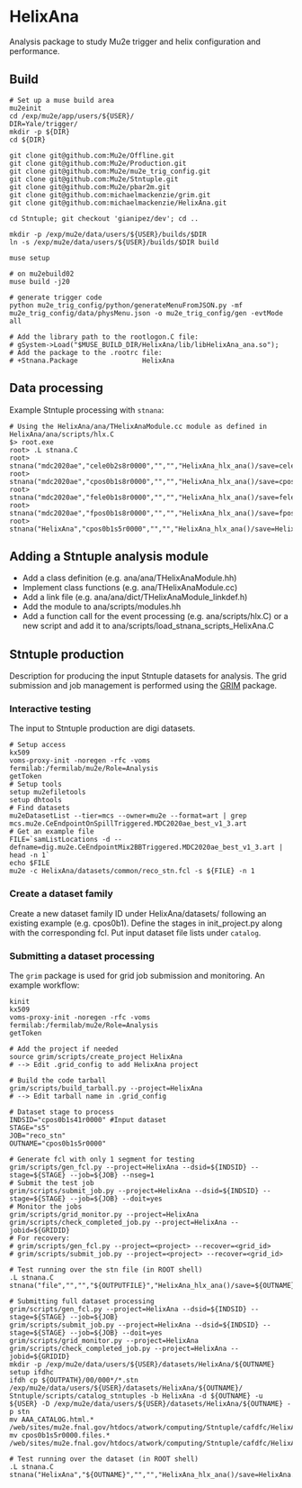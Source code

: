# HelixAna

Analysis package to study Mu2e trigger and helix configuration and performance.

## Build

```
# Set up a muse build area
mu2einit
cd /exp/mu2e/app/users/${USER}/
DIR=Yale/trigger/
mkdir -p ${DIR}
cd ${DIR}

git clone git@github.com:Mu2e/Offline.git
git clone git@github.com:Mu2e/Production.git
git clone git@github.com:Mu2e/mu2e_trig_config.git
git clone git@github.com:Mu2e/Stntuple.git
git clone git@github.com:Mu2e/pbar2m.git
git clone git@github.com:michaelmackenzie/grim.git
git clone git@github.com:michaelmackenzie/HelixAna.git

cd Stntuple; git checkout 'gianipez/dev'; cd ..

mkdir -p /exp/mu2e/data/users/${USER}/builds/$DIR
ln -s /exp/mu2e/data/users/${USER}/builds/$DIR build

muse setup

# on mu2ebuild02
muse build -j20

# generate trigger code
python mu2e_trig_config/python/generateMenuFromJSON.py -mf mu2e_trig_config/data/physMenu.json -o mu2e_trig_config/gen -evtMode all

# Add the library path to the rootlogon.C file:
# gSystem->Load("$MUSE_BUILD_DIR/HelixAna/lib/libHelixAna_ana.so");
# Add the package to the .rootrc file:
# +Stnana.Package                HelixAna
```

## Data processing

Example Stntuple processing with `stnana`:
```
# Using the HelixAna/ana/THelixAnaModule.cc module as defined in HelixAna/ana/scripts/hlx.C
$> root.exe
root> .L stnana.C
root> stnana("mdc2020ae","cele0b2s8r0000","","","HelixAna_hlx_ana()/save=cele0b2s8r0000.hist",10000)
root> stnana("mdc2020ae","cpos0b1s8r0000","","","HelixAna_hlx_ana()/save=cpos0b1s8r0000.hist",10000)
root> stnana("mdc2020ae","fele0b1s8r0000","","","HelixAna_hlx_ana()/save=fele0b1s8r0000.hist",10000)
root> stnana("mdc2020ae","fpos0b1s8r0000","","","HelixAna_hlx_ana()/save=fpos0b1s8r0000.hist",10000)
root> stnana("HelixAna","cpos0b1s5r0000","","","HelixAna_hlx_ana()/save=HelixAna.cpos0b1s5r0000.hist",10000)
```

## Adding a Stntuple analysis module

- Add a class definition (e.g. ana/ana/THelixAnaModule.hh)
- Implement class functions (e.g. ana/THelixAnaModule.cc)
- Add a link file (e.g. ana/ana/dict/THelixAnaModule_linkdef.h)
- Add the module to ana/scripts/modules.hh
- Add a function call for the event processing (e.g. ana/scripts/hlx.C) or a new script and add it to ana/scripts/load_stnana_scripts_HelixAna.C

## Stntuple production

Description for producing the input Stntuple datasets for analysis. The grid submission and job management is performed using the [GRIM](https://github.com/pavel1murat/grim/blob/main/doc/grim.org) package.

### Interactive testing
The input to Stntuple production are digi datasets.
```
# Setup access
kx509
voms-proxy-init -noregen -rfc -voms fermilab:/fermilab/mu2e/Role=Analysis
getToken
# Setup tools
setup mu2efiletools
setup dhtools
# Find datasets
mu2eDatasetList --tier=mcs --owner=mu2e --format=art | grep mcs.mu2e.CeEndpointOnSpillTriggered.MDC2020ae_best_v1_3.art
# Get an example file
FILE=`samListLocations -d --defname=dig.mu2e.CeEndpointMix2BBTriggered.MDC2020ae_best_v1_3.art | head -n 1`
echo $FILE
mu2e -c HelixAna/datasets/common/reco_stn.fcl -s ${FILE} -n 1
```

### Create a dataset family
Create a new dataset family ID under HelixAna/datasets/ following an existing example (e.g. cpos0b1). Define the stages in init_project.py along with the corresponding fcl.
Put input dataset file lists under `catalog`.

### Submitting a dataset processing
The `grim` package is used for grid job submission and monitoring. An example workflow:
```
kinit
kx509
voms-proxy-init -noregen -rfc -voms fermilab:/fermilab/mu2e/Role=Analysis
getToken

# Add the project if needed
source grim/scripts/create_project HelixAna
# --> Edit .grid_config to add HelixAna project

# Build the code tarball
grim/scripts/build_tarball.py --project=HelixAna
# --> Edit tarball name in .grid_config

# Dataset stage to process
INDSID="cpos0b1s41r0000" #Input dataset
STAGE="s5"
JOB="reco_stn"
OUTNAME="cpos0b1s5r0000"

# Generate fcl with only 1 segment for testing
grim/scripts/gen_fcl.py --project=HelixAna --dsid=${INDSID} --stage=${STAGE} --job=${JOB} --nseg=1
# Submit the test job
grim/scripts/submit_job.py --project=HelixAna --dsid=${INDSID} --stage=${STAGE} --job=${JOB} --doit=yes
# Monitor the jobs
grim/scripts/grid_monitor.py --project=HelixAna
grim/scripts/check_completed_job.py --project=HelixAna --jobid=${GRIDID}
# For recovery:
# grim/scripts/gen_fcl.py --project=<project> --recover=<grid_id>
# grim/scripts/submit_job.py --project=<project> --recover=<grid_id>

# Test running over the stn file (in ROOT shell)
.L stnana.C
stnana("file","","","${OUTPUTFILE}","HelixAna_hlx_ana()/save=${OUTNAME}.test.hist")

# Submitting full dataset processing
grim/scripts/gen_fcl.py --project=HelixAna --dsid=${INDSID} --stage=${STAGE} --job=${JOB}
grim/scripts/submit_job.py --project=HelixAna --dsid=${INDSID} --stage=${STAGE} --job=${JOB} --doit=yes
grim/scripts/grid_monitor.py --project=HelixAna
grim/scripts/check_completed_job.py --project=HelixAna --jobid=${GRIDID}
mkdir -p /exp/mu2e/data/users/${USER}/datasets/HelixAna/${OUTNAME}
setup ifdhc
ifdh cp ${OUTPATH}/00/000*/*.stn /exp/mu2e/data/users/${USER}/datasets/HelixAna/${OUTNAME}/
Stntuple/scripts/catalog_stntuples -b HelixAna -d ${OUTNAME} -u ${USER} -D /exp/mu2e/data/users/${USER}/datasets/HelixAna/${OUTNAME} -p stn
mv AAA_CATALOG.html.* /web/sites/mu2e.fnal.gov/htdocs/atwork/computing/Stntuple/cafdfc/HelixAna/${OUTNAME}/AAA_CATALOG.html
mv cpos0b1s5r0000.files.* /web/sites/mu2e.fnal.gov/htdocs/atwork/computing/Stntuple/cafdfc/HelixAna/${OUTNAME}/AAA_FILES.txt

# Test running over the dataset (in ROOT shell)
.L stnana.C
stnana("HelixAna","${OUTNAME}","","","HelixAna_hlx_ana()/save=HelixAna.${OUTNAME}.hist")
```